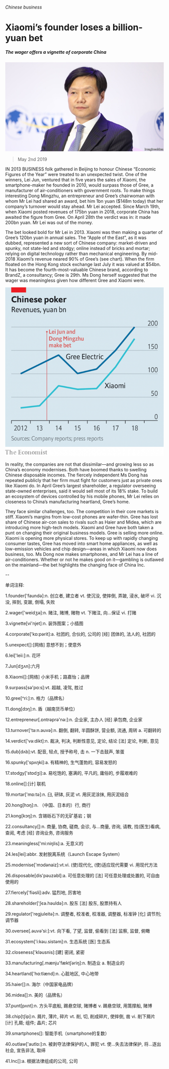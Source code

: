 ###### Chinese business

# Xiaomi’s founder loses a billion-yuan bet 

##### The wager offers a vignette of corporate China 

![image](images/20190504_WBP501.jpg) 

> May 2nd 2019 

IN 2013 BUSINESS folk gathered in Beijing to honour Chinese “Economic Figures of the Year” were treated to an unexpected twist. One of the winners, Lei Jun, ventured that in five years the sales of Xiaomi, the smartphone-maker he founded in 2010, would surpass those of Gree, a manufacturer of air-conditioners with government roots. To make things interesting Dong Mingzhu, an entrepreneur and Gree’s chairwoman with whom Mr Lei had shared an award, bet him 1bn yuan ($148m today) that her company’s turnover would stay ahead. Mr Lei accepted. Since March 19th, when Xiaomi posted revenues of 175bn yuan in 2018, corporate China has awaited the figure from Gree. On April 28th the verdict was in: it made 200bn yuan. Mr Lei was out of the money. 

The bet looked bold for Mr Lei in 2013. Xiaomi was then making a quarter of Gree’s 120bn yuan in annual sales. The “Apple of the East”, as it was dubbed, represented a new sort of Chinese company: market-driven and spunky, not state-led and stodgy; online instead of bricks and mortar; relying on digital technology rather than mechanical engineering. By mid-2018 Xiaomi’s revenue neared 90% of Gree’s (see chart). When the firm floated on the Hong Kong stock exchange last July it was valued at $54bn. It has become the fourth-most-valuable Chinese brand, according to BrandZ, a consultancy; Gree is 29th. Ms Dong herself suggested that the wager was meaningless given how different Gree and Xiaomi were. 

![image](images/20190504_WBC817_0.png) 

In reality, the companies are not that dissimilar—and growing less so as China’s economy modernises. Both have boomed thanks to swelling Chinese disposable incomes. The fiercely independent Ms Dong has repeated publicly that her firm must fight for customers just as private ones like Xiaomi do. In April Gree’s largest shareholder, a regulator overseeing state-owned enterprises, said it would sell most of its 18% stake. To build an ecosystem of devices controlled by his mobile phones, Mr Lei relies on closeness to China’s manufacturing heartland, Gree’s home. 

They face similar challenges, too. The competition in their core markets is stiff. Xiaomi’s margins from low-cost phones are wafer-thin. Gree has lost share of Chinese air-con sales to rivals such as Haier and Midea, which are introducing more high-tech models. Xiaomi and Gree have both taken a punt on changing their original business models. Gree is selling more online. Xiaomi is opening more physical stores. To keep up with rapidly changing consumer tastes, Gree has moved into smart home appliances, as well as low-emission vehicles and chip design—areas in which Xiaomi now does business, too. Ms Dong now makes smartphones, and Mr Lei has a line of air-conditioners. Whether or not he makes good on it—gambling is outlawed on the mainland—the bet highlights the changing face of China Inc. 

-- 

 单词注释:

1.founder['faundә]:n. 创立者, 建立者 vt. 使沉没, 使摔倒, 弄跛, 浸水, 破坏 vi. 沉没, 摔到, 变跛, 倒塌, 失败 

2.wager['weidʒә]:n. 赌注, 赌博, 赌物 vt. 下赌注, 向...保证 vi. 打赌 

3.vignette[vi'njet]:n. 装饰图案；小插图 

4.corporate['kɒ:pәrit]:a. 社团的, 合伙的, 公司的 [经] 团体的, 法人的, 社团的 

5.unexpect[]:[网络] 意想不到；使意外 

6.lei['leii:]:n. 花环 

7.Jun[dʒʌn]:六月 

8.Xiaomi[]:[网络] 小米手机；路嘉怡；品牌 

9.surpass[sә'pɑ:s]:vt. 超越, 凌驾, 胜过 

10.gree[^ri:]:n. 格力（品牌名） 

11.dong[dɔŋ]:n. 盾（越南货币单位） 

12.entrepreneur[.ɒntrәprә'nә:]:n. 企业家, 主办人 [经] 承包商, 企业家 

13.turnover['tә:n.әuvә]:n. 翻倒, 翻转, 半圆酥饼, 营业额, 流通, 周转 a. 可翻转的 

14.verdict['vә:dikt]:n. 裁决, 判决, 判断性意见, 定论, 结论 [法] 定论, 判断, 意见 

15.dub[dʌb]:vt. 配音, 轻点, 授予称号, 击 n. 一下击鼓声, 笨蛋 

16.spunky['spʌŋki]:a. 有精神的, 生气蓬勃的, 容易发怒的 

17.stodgy['stɒdʒi]:a. 易吃饱的, 塞满的, 平凡的, 庸俗的, 步履艰难的 

18.online[]:[计] 联机 

19.mortar['mɒ:tә]:n. 臼, 研钵, 灰泥 vt. 用灰泥涂抹, 用灰泥结合 

20.hong[hɔŋ]:n. （中国、日本的）行, 商行 

21.kong[kɔŋ]:n. 含锡砾石下的无矿基岩；钢 

22.consultancy[]:n. 商量, 协商, 磋商, 会诊, 与...商量, 咨询, 请教, 找(医生)看病, 查阅, 考虑 [经] 咨询业务, 咨询服务 

23.meaningless['mi:niŋlis]:a. 无意义的 

24.les[lei]:abbr. 发射脱离系统（Launch Escape System） 

25.modernise['mɔdәnaiz]:vt.vi. (使)现代化, (使)适应现代需要 vi. 用现代方法 

26.disposable[dis'pәuzәbl]:a. 可任意处理的 [法] 可任意处理或处置的, 可自由使用的 

27.fiercely['fiәsli]:adv. 猛烈地, 厉害地 

28.shareholder['ʃєә.hәuldә]:n. 股东 [法] 股东, 股票持有人 

29.regulator['regjuleitә]:n. 调整者, 校准者, 校准器, 调整器, 标准钟 [化] 调节剂; 调节器 

30.oversee[.әuvә'si:]:vt. 向下看, 了望, 监督, 偷看到 [法] 监察, 监督, 俯瞰 

31.ecosystem['i:kәu.sistәm]:n. 生态系统 [医] 生态系 

32.closeness['klәusnis]:[建] 密闭, 紧密 

33.manufacturing[.mænju'fæktʃәriŋ]:n. 制造业 a. 制造业的 

34.heartland['hɑ:tlænd]:n. 心脏地区, 中心地带 

35.haier[]:n. 海尔（中国家电品牌） 

36.midea[]:n. 美的（品牌名） 

37.punt[pʌnt]:n. 方头平底船, 踢悬空球, 赌博者 v. 踢悬空球, 用篙撑船, 赌博 

38.chip[tʃip]:n. 屑片, 薄片, 碎片 vt. 削, 切, 削成碎片, 使摔倒, 凿 vi. 削下屑片 [计] 孔屑; 组件; 晶片; 芯片 

39.smartphones[]: 智能手机（smartphone的复数） 

40.outlaw['autlɒ:]:n. 被剥夺法律保护的人, 罪犯 vt. 使...失去法律保护, 将...逐出社会, 宣告非法, 取缔 

41.Inc[]:a. 根据法律组成的公司, 公司 

